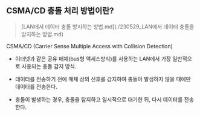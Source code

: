 ## CSMA/CD 충돌 처리 방법이란?

> [LAN에서 데이터 충돌 방지하는 방법.md](./230529_LAN에서 데이터 충돌을 방지하는 방법.md)

CSMA/CD (Carrier Sense Multiple Access with Collision Detection)

- 이더넷과 같은 공유 매체(bus형 액세스방식)를 사용하는 LAN에서 가장 일반적으로 사용되는 충돌 감지 방식.

- 데이터를 전송하기 전에 매체 상의 신호를 감지하여 충돌이 발생하지 않을 때에만 데이터를 전송한다.

- 충돌이 발생하는 경우, 충돌을 탐지하고 일시적으로 대기한 뒤, 다시 데이터를 전송한다. 


